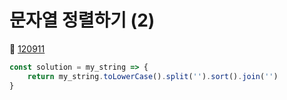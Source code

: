 # 문자열 정렬하기 (2)
🔗 <a href="https://school.programmers.co.kr/learn/courses/30/lessons/120911">120911</a>

```javascript
const solution = my_string => {
    return my_string.toLowerCase().split('').sort().join('')
}
```
